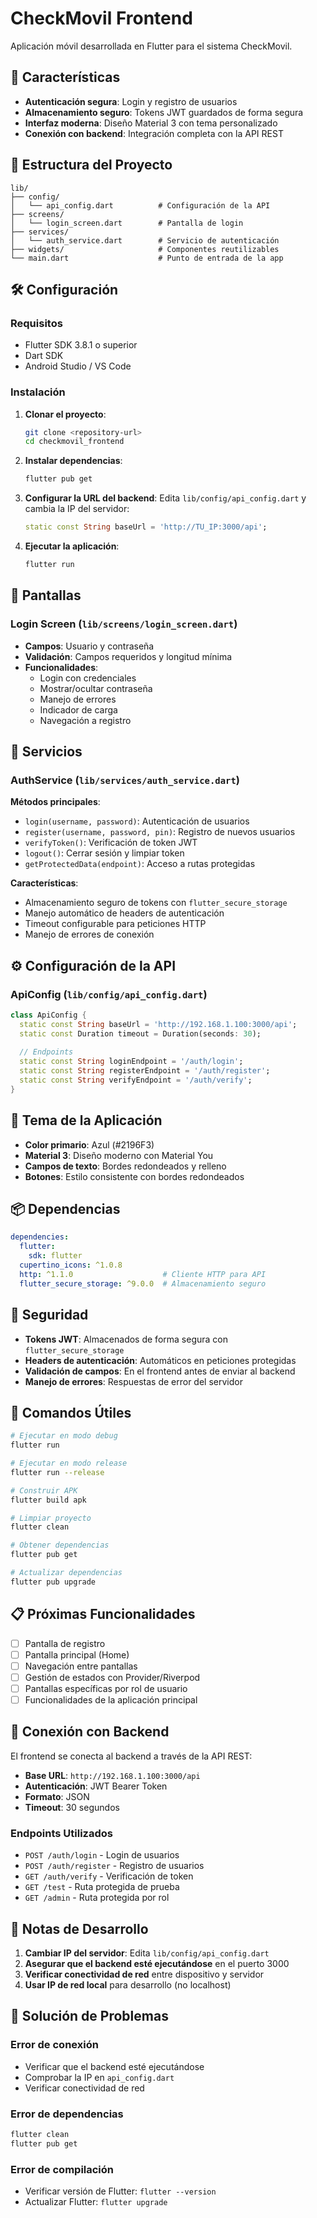 # CheckMovil Frontend

Aplicación móvil desarrollada en Flutter para el sistema CheckMovil.

## 🚀 Características

- **Autenticación segura**: Login y registro de usuarios
- **Almacenamiento seguro**: Tokens JWT guardados de forma segura
- **Interfaz moderna**: Diseño Material 3 con tema personalizado
- **Conexión con backend**: Integración completa con la API REST

## 📁 Estructura del Proyecto

```
lib/
├── config/
│   └── api_config.dart          # Configuración de la API
├── screens/
│   └── login_screen.dart        # Pantalla de login
├── services/
│   └── auth_service.dart        # Servicio de autenticación
├── widgets/                     # Componentes reutilizables
└── main.dart                    # Punto de entrada de la app
```

## 🛠️ Configuración

### Requisitos

- Flutter SDK 3.8.1 o superior
- Dart SDK
- Android Studio / VS Code

### Instalación

1. **Clonar el proyecto**:
   ```bash
   git clone <repository-url>
   cd checkmovil_frontend
   ```

2. **Instalar dependencias**:
   ```bash
   flutter pub get
   ```

3. **Configurar la URL del backend**:
   Edita `lib/config/api_config.dart` y cambia la IP del servidor:
   ```dart
   static const String baseUrl = 'http://TU_IP:3000/api';
   ```

4. **Ejecutar la aplicación**:
   ```bash
   flutter run
   ```

## 📱 Pantallas

### Login Screen (`lib/screens/login_screen.dart`)

- **Campos**: Usuario y contraseña
- **Validación**: Campos requeridos y longitud mínima
- **Funcionalidades**:
  - Login con credenciales
  - Mostrar/ocultar contraseña
  - Manejo de errores
  - Indicador de carga
  - Navegación a registro

## 🔧 Servicios

### AuthService (`lib/services/auth_service.dart`)

**Métodos principales**:

- `login(username, password)`: Autenticación de usuarios
- `register(username, password, pin)`: Registro de nuevos usuarios
- `verifyToken()`: Verificación de token JWT
- `logout()`: Cerrar sesión y limpiar token
- `getProtectedData(endpoint)`: Acceso a rutas protegidas

**Características**:

- Almacenamiento seguro de tokens con `flutter_secure_storage`
- Manejo automático de headers de autenticación
- Timeout configurable para peticiones HTTP
- Manejo de errores de conexión

## ⚙️ Configuración de la API

### ApiConfig (`lib/config/api_config.dart`)

```dart
class ApiConfig {
  static const String baseUrl = 'http://192.168.1.100:3000/api';
  static const Duration timeout = Duration(seconds: 30);
  
  // Endpoints
  static const String loginEndpoint = '/auth/login';
  static const String registerEndpoint = '/auth/register';
  static const String verifyEndpoint = '/auth/verify';
}
```

## 🎨 Tema de la Aplicación

- **Color primario**: Azul (#2196F3)
- **Material 3**: Diseño moderno con Material You
- **Campos de texto**: Bordes redondeados y relleno
- **Botones**: Estilo consistente con bordes redondeados

## 📦 Dependencias

```yaml
dependencies:
  flutter:
    sdk: flutter
  cupertino_icons: ^1.0.8
  http: ^1.1.0                    # Cliente HTTP para API
  flutter_secure_storage: ^9.0.0  # Almacenamiento seguro
```

## 🔐 Seguridad

- **Tokens JWT**: Almacenados de forma segura con `flutter_secure_storage`
- **Headers de autenticación**: Automáticos en peticiones protegidas
- **Validación de campos**: En el frontend antes de enviar al backend
- **Manejo de errores**: Respuestas de error del servidor

## 🚀 Comandos Útiles

```bash
# Ejecutar en modo debug
flutter run

# Ejecutar en modo release
flutter run --release

# Construir APK
flutter build apk

# Limpiar proyecto
flutter clean

# Obtener dependencias
flutter pub get

# Actualizar dependencias
flutter pub upgrade
```

## 📋 Próximas Funcionalidades

- [ ] Pantalla de registro
- [ ] Pantalla principal (Home)
- [ ] Navegación entre pantallas
- [ ] Gestión de estados con Provider/Riverpod
- [ ] Pantallas específicas por rol de usuario
- [ ] Funcionalidades de la aplicación principal

## 🔗 Conexión con Backend

El frontend se conecta al backend a través de la API REST:

- **Base URL**: `http://192.168.1.100:3000/api`
- **Autenticación**: JWT Bearer Token
- **Formato**: JSON
- **Timeout**: 30 segundos

### Endpoints Utilizados

- `POST /auth/login` - Login de usuarios
- `POST /auth/register` - Registro de usuarios
- `GET /auth/verify` - Verificación de token
- `GET /test` - Ruta protegida de prueba
- `GET /admin` - Ruta protegida por rol

## 📝 Notas de Desarrollo

1. **Cambiar IP del servidor**: Edita `lib/config/api_config.dart`
2. **Asegurar que el backend esté ejecutándose** en el puerto 3000
3. **Verificar conectividad de red** entre dispositivo y servidor
4. **Usar IP de red local** para desarrollo (no localhost)

## 🐛 Solución de Problemas

### Error de conexión
- Verificar que el backend esté ejecutándose
- Comprobar la IP en `api_config.dart`
- Verificar conectividad de red

### Error de dependencias
```bash
flutter clean
flutter pub get
```

### Error de compilación
- Verificar versión de Flutter: `flutter --version`
- Actualizar Flutter: `flutter upgrade`

